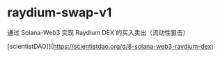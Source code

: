 # raydium-swap-v1

通过 Solana-Web3 实现 Raydium DEX 的买入卖出（流动性狙击）

[scientistDAO]](https://scientistdao.org/d/8-solana-web3-raydium-dex)